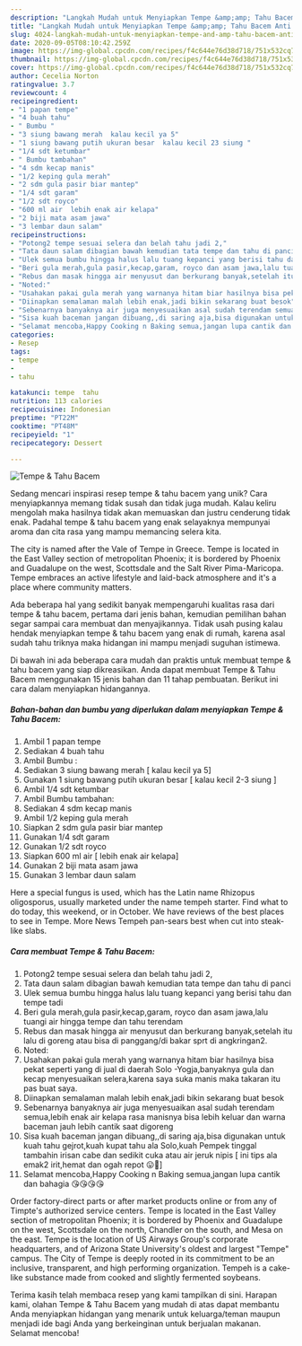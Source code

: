 ```yaml
---
description: "Langkah Mudah untuk Menyiapkan Tempe &amp;amp; Tahu Bacem Anti Gagal"
title: "Langkah Mudah untuk Menyiapkan Tempe &amp;amp; Tahu Bacem Anti Gagal"
slug: 4024-langkah-mudah-untuk-menyiapkan-tempe-and-amp-tahu-bacem-anti-gagal
date: 2020-09-05T08:10:42.259Z
image: https://img-global.cpcdn.com/recipes/f4c644e76d38d718/751x532cq70/tempe-tahu-bacem-foto-resep-utama.jpg
thumbnail: https://img-global.cpcdn.com/recipes/f4c644e76d38d718/751x532cq70/tempe-tahu-bacem-foto-resep-utama.jpg
cover: https://img-global.cpcdn.com/recipes/f4c644e76d38d718/751x532cq70/tempe-tahu-bacem-foto-resep-utama.jpg
author: Cecelia Norton
ratingvalue: 3.7
reviewcount: 4
recipeingredient:
- "1 papan tempe"
- "4 buah tahu"
- " Bumbu "
- "3 siung bawang merah  kalau kecil ya 5"
- "1 siung bawang putih ukuran besar  kalau kecil 23 siung "
- "1/4 sdt ketumbar"
- " Bumbu tambahan"
- "4 sdm kecap manis"
- "1/2 keping gula merah"
- "2 sdm gula pasir biar mantep"
- "1/4 sdt garam"
- "1/2 sdt royco"
- "600 ml air  lebih enak air kelapa"
- "2 biji mata asam jawa"
- "3 lembar daun salam"
recipeinstructions:
- "Potong2 tempe sesuai selera dan belah tahu jadi 2,"
- "Tata daun salam dibagian bawah kemudian tata tempe dan tahu di panci"
- "Ulek semua bumbu hingga halus lalu tuang kepanci yang berisi tahu dan tempe tadi"
- "Beri gula merah,gula pasir,kecap,garam, royco dan asam jawa,lalu tuangi air hingga tempe dan tahu terendam"
- "Rebus dan masak hingga air menyusut dan berkurang banyak,setelah itu lalu di goreng atau bisa di panggang/di bakar sprt di angkringan2."
- "Noted:"
- "Usahakan pakai gula merah yang warnanya hitam biar hasilnya bisa pekat seperti yang di jual di daerah Solo -Yogja,banyaknya gula dan kecap menyesuaikan selera,karena saya suka manis maka takaran itu pas buat saya."
- "Diinapkan semalaman malah lebih enak,jadi bikin sekarang buat besok"
- "Sebenarnya banyaknya air juga menyesuaikan asal sudah terendam semua,lebih enak air kelapa rasa manisnya bisa lebih keluar dan warna baceman jauh lebih cantik saat digoreng"
- "Sisa kuah baceman jangan dibuang,,di saring aja,bisa digunakan untuk kuah tahu gejrot,kuah kupat tahu ala Solo,kuah Pempek tinggal tambahin irisan cabe dan sedikit cuka atau air jeruk nipis [ ini tips ala emak2 irit,hemat dan ogah repot 😛🤣]"
- "Selamat mencoba,Happy Cooking n Baking semua,jangan lupa cantik dan bahagia 😘😘😘😘"
categories:
- Resep
tags:
- tempe
- 
- tahu

katakunci: tempe  tahu 
nutrition: 113 calories
recipecuisine: Indonesian
preptime: "PT22M"
cooktime: "PT48M"
recipeyield: "1"
recipecategory: Dessert

---
```



![Tempe &amp; Tahu Bacem](https://img-global.cpcdn.com/recipes/f4c644e76d38d718/751x532cq70/tempe-tahu-bacem-foto-resep-utama.jpg)

Sedang mencari inspirasi resep tempe &amp; tahu bacem yang unik? Cara menyiapkannya memang tidak susah dan tidak juga mudah. Kalau keliru mengolah maka hasilnya tidak akan memuaskan dan justru cenderung tidak enak. Padahal tempe &amp; tahu bacem yang enak selayaknya mempunyai aroma dan cita rasa yang mampu memancing selera kita.

The city is named after the Vale of Tempe in Greece. Tempe is located in the East Valley section of metropolitan Phoenix; it is bordered by Phoenix and Guadalupe on the west, Scottsdale and the Salt River Pima-Maricopa. Tempe embraces an active lifestyle and laid-back atmosphere and it&#39;s a place where community matters.

Ada beberapa hal yang sedikit banyak mempengaruhi kualitas rasa dari tempe &amp; tahu bacem, pertama dari jenis bahan, kemudian pemilihan bahan segar sampai cara membuat dan menyajikannya. Tidak usah pusing kalau hendak menyiapkan tempe &amp; tahu bacem yang enak di rumah, karena asal sudah tahu triknya maka hidangan ini mampu menjadi suguhan istimewa.


Di bawah ini ada beberapa cara mudah dan praktis untuk membuat tempe &amp; tahu bacem yang siap dikreasikan. Anda dapat membuat Tempe &amp; Tahu Bacem menggunakan 15 jenis bahan dan 11 tahap pembuatan. Berikut ini cara dalam menyiapkan hidangannya.

<!--inarticleads1-->

##### Bahan-bahan dan bumbu yang diperlukan dalam menyiapkan Tempe &amp; Tahu Bacem:

1. Ambil 1 papan tempe
1. Sediakan 4 buah tahu
1. Ambil  Bumbu :
1. Sediakan 3 siung bawang merah [ kalau kecil ya 5]
1. Gunakan 1 siung bawang putih ukuran besar [ kalau kecil 2-3 siung ]
1. Ambil 1/4 sdt ketumbar
1. Ambil  Bumbu tambahan:
1. Sediakan 4 sdm kecap manis
1. Ambil 1/2 keping gula merah
1. Siapkan 2 sdm gula pasir biar mantep
1. Gunakan 1/4 sdt garam
1. Gunakan 1/2 sdt royco
1. Siapkan 600 ml air [ lebih enak air kelapa]
1. Gunakan 2 biji mata asam jawa
1. Gunakan 3 lembar daun salam


Here a special fungus is used, which has the Latin name Rhizopus oligosporus, usually marketed under the name tempeh starter. Find what to do today, this weekend, or in October. We have reviews of the best places to see in Tempe. More News Tempeh pan-sears best when cut into steak-like slabs. 

<!--inarticleads2-->

##### Cara membuat Tempe &amp; Tahu Bacem:

1. Potong2 tempe sesuai selera dan belah tahu jadi 2,
1. Tata daun salam dibagian bawah kemudian tata tempe dan tahu di panci
1. Ulek semua bumbu hingga halus lalu tuang kepanci yang berisi tahu dan tempe tadi
1. Beri gula merah,gula pasir,kecap,garam, royco dan asam jawa,lalu tuangi air hingga tempe dan tahu terendam
1. Rebus dan masak hingga air menyusut dan berkurang banyak,setelah itu lalu di goreng atau bisa di panggang/di bakar sprt di angkringan2.
1. Noted:
1. Usahakan pakai gula merah yang warnanya hitam biar hasilnya bisa pekat seperti yang di jual di daerah Solo -Yogja,banyaknya gula dan kecap menyesuaikan selera,karena saya suka manis maka takaran itu pas buat saya.
1. Diinapkan semalaman malah lebih enak,jadi bikin sekarang buat besok
1. Sebenarnya banyaknya air juga menyesuaikan asal sudah terendam semua,lebih enak air kelapa rasa manisnya bisa lebih keluar dan warna baceman jauh lebih cantik saat digoreng
1. Sisa kuah baceman jangan dibuang,,di saring aja,bisa digunakan untuk kuah tahu gejrot,kuah kupat tahu ala Solo,kuah Pempek tinggal tambahin irisan cabe dan sedikit cuka atau air jeruk nipis [ ini tips ala emak2 irit,hemat dan ogah repot 😛🤣]
1. Selamat mencoba,Happy Cooking n Baking semua,jangan lupa cantik dan bahagia 😘😘😘😘


Order factory-direct parts or after market products online or from any of Timpte&#39;s authorized service centers. Tempe is located in the East Valley section of metropolitan Phoenix; it is bordered by Phoenix and Guadalupe on the west, Scottsdale on the north, Chandler on the south, and Mesa on the east. Tempe is the location of US Airways Group&#39;s corporate headquarters, and of Arizona State University&#39;s oldest and largest &#34;Tempe&#34; campus. The City of Tempe is deeply rooted in its commitment to be an inclusive, transparent, and high performing organization. Tempeh is a cake-like substance made from cooked and slightly fermented soybeans. 

Terima kasih telah membaca resep yang kami tampilkan di sini. Harapan kami, olahan Tempe &amp; Tahu Bacem yang mudah di atas dapat membantu Anda menyiapkan hidangan yang menarik untuk keluarga/teman maupun menjadi ide bagi Anda yang berkeinginan untuk berjualan makanan. Selamat mencoba!
